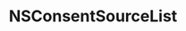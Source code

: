 ﻿---
uid: crmscript_ref_NSConsentSourceList
title: NSConsentSourceList
intellisense: Void.NSConsentSourceList
keywords: NSConsentSourceList
so.topic: reference
---
